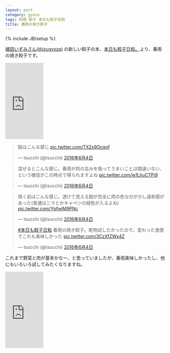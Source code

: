 ```yaml
---
layout: post
category: gyoza
tags: 料理 餃子 本日も餃子日和
title: 春雨の焼き餃子
---
```

{% include JB/setup %}

[橘田いずみさん(@izugyoza)](https://twitter.com/izugyoza) の新しい餃子の本、<a  href="http://www.amazon.co.jp/gp/product/439114834X/ref=as_li_qf_sp_asin_tl?ie=UTF8&camp=247&creative=1211&creativeASIN=439114834X&linkCode=as2&tag=tsucchisblog-22">本日も餃子日和。</a><img src="http://ir-jp.amazon-adsystem.com/e/ir?t=tsucchisblog-22&l=as2&o=9&a=439114834X" width="1" height="1" border="0" alt="" style="border:none !important; margin:0px !important;" />より、春雨の焼き餃子です。

<iframe src="http://rcm-fe.amazon-adsystem.com/e/cm?t=tsucchisblog-22&o=9&p=8&l=as1&asins=439114834X&ref=qf_sp_asin_til&fc1=000000&IS2=1&lt1=_blank&m=amazon&lc1=0000FF&bc1=000000&bg1=FFFFFF&f=ifr" style="width:120px;height:240px;" scrolling="no" marginwidth="0" marginheight="0" frameborder="0"></iframe>


<blockquote class="twitter-tweet" data-lang="ja"><p lang="ja" dir="ltr">餡はこんな感じ <a href="https://t.co/TX2x9Ocqof">pic.twitter.com/TX2x9Ocqof</a></p>&mdash; tsucchi (@tsucchi) <a href="https://twitter.com/tsucchi/status/739074432962990080">2016年6月4日</a></blockquote>
<script async src="//platform.twitter.com/widgets.js" charset="utf-8"></script>

<blockquote class="twitter-tweet" data-lang="ja"><p lang="ja" dir="ltr">混ぜるとこんな感じ。春雨が肉の旨みを吸ってうまいことは間違いない、という確信がこの時点で得られますよね <a href="https://t.co/w1LhuCTPi9">pic.twitter.com/w1LhuCTPi9</a></p>&mdash; tsucchi (@tsucchi) <a href="https://twitter.com/tsucchi/status/739074667219058689">2016年6月4日</a></blockquote>
<script async src="//platform.twitter.com/widgets.js" charset="utf-8"></script>

<blockquote class="twitter-tweet" data-lang="ja"><p lang="ja" dir="ltr">焼く前はこんな感じ。透けて見える餡が完全に肉の色なのが少し違和感があった(普通はニラとかキャベツの緑色が入るよね) <a href="https://t.co/YpfwjM9PNc">pic.twitter.com/YpfwjM9PNc</a></p>&mdash; tsucchi (@tsucchi) <a href="https://twitter.com/tsucchi/status/739075033176248320">2016年6月4日</a></blockquote>
<script async src="//platform.twitter.com/widgets.js" charset="utf-8"></script>

<blockquote class="twitter-tweet" data-lang="ja"><p lang="ja" dir="ltr"><a href="https://twitter.com/hashtag/%E6%9C%AC%E6%97%A5%E3%82%82%E9%A4%83%E5%AD%90%E6%97%A5%E5%92%8C?src=hash">#本日も餃子日和</a> 春雨の焼き餃子。乾物試したかったので。変わった食感でこれも美味しかった <a href="https://t.co/3CzXfZWx4Z">pic.twitter.com/3CzXfZWx4Z</a></p>&mdash; tsucchi (@tsucchi) <a href="https://twitter.com/tsucchi/status/739074295301738497">2016年6月4日</a></blockquote>
<script async src="//platform.twitter.com/widgets.js" charset="utf-8"></script>

これまで野菜と肉が基本かなー、と思っていましたが、春雨美味しかったし、他にもいろいろ試してみたくなりますね。

<iframe src="http://rcm-fe.amazon-adsystem.com/e/cm?t=tsucchisblog-22&o=9&p=8&l=as1&asins=439114834X&ref=qf_sp_asin_til&fc1=000000&IS2=1&lt1=_blank&m=amazon&lc1=0000FF&bc1=000000&bg1=FFFFFF&f=ifr" style="width:120px;height:240px;" scrolling="no" marginwidth="0" marginheight="0" frameborder="0"></iframe>

